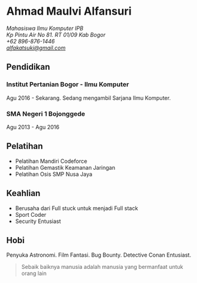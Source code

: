 # Ahmad Maulvi Alfansuri 

*Mahasiswa Ilmu Komputer IPB*  
*Kp Pintu Air No 81. RT 01/09 Kab Bogor*  
*+62 896-876-1446*  
*alfakatsuki@gmail.com*

## Pendidikan 
### Institut Pertanian Bogor - Ilmu Komputer
Agu 2016 - Sekarang. Sedang mengambil Sarjana Ilmu Komputer.

### SMA Negeri 1 Bojonggede
Agu 2013 - Agu 2016

## Pelatihan

- Pelatihan Mandiri Codeforce
- Pelatihan Gemastik Keamanan Jaringan
- Pelatihan Osis SMP Nusa Jaya

## Keahlian 

- Berusaha dari Full stuck untuk menjadi Full stack
- Sport Coder
- Security Entusiast

## Hobi

Penyuka Astronomi. Film Fantasi. Bug Bounty. Detective Conan Entusiast.

> Sebaik baiknya manusia adalah manusia yang bermanfaat untuk orang lain
